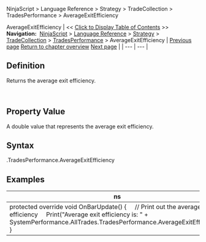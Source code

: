 ﻿
NinjaScript > Language Reference > Strategy > TradeCollection > TradesPerformance > AverageExitEfficiency

AverageExitEfficiency
| << [Click to Display Table of Contents](averageexitefficiency.md) >> **Navigation:**     [NinjaScript](ninjascript.md) > [Language Reference](language_reference_wip.md) > [Strategy](strategy.md) > [TradeCollection](tradecollection.md) > [TradesPerformance](tradesperformance.md) > AverageExitEfficiency | [Previous page](averageentryefficiency.md) [Return to chapter overview](tradesperformance.md) [Next page](averagetimeinmarket.md) |
| --- | --- |
## Definition
Returns the average exit efficiency.  

 
## Property Value
A double value that represents the average exit efficiency.
 
## Syntax
<TradeCollection>.TradesPerformance.AverageExitEfficiency

## 
## Examples
| ns |
| --- |
| protected override void OnBarUpdate() {      // Print out the average exit efficiency      Print("Average exit efficiency is: " + SystemPerformance.AllTrades.TradesPerformance.AverageExitEfficiency); } |

